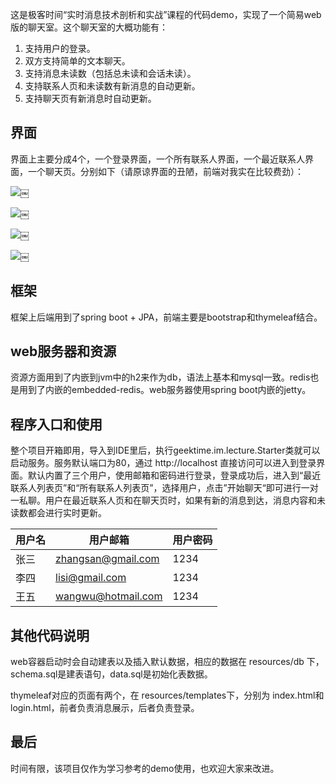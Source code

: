 这是极客时间“实时消息技术剖析和实战”课程的代码demo，实现了一个简易web版的聊天室。这个聊天室的大概功能有：

1. 支持用户的登录。
2. 双方支持简单的文本聊天。
3. 支持消息未读数（包括总未读和会话未读）。
4. 支持联系人页和未读数有新消息的自动更新。
5. 支持聊天页有新消息时自动更新。

## 界面
界面上主要分成4个，一个登录界面，一个所有联系人界面，一个最近联系人界面，一个聊天页。分别如下（请原谅界面的丑陋，前端对我实在比较费劲）：

![](media/15681324607417/15681328098567.jpg)￼

![](media/15681324607417/15681327771427.jpg)￼



![](media/15681324607417/15681327640636.jpg)￼

![](media/15681324607417/15681326513678.jpg)￼

## 框架
框架上后端用到了spring boot + JPA，前端主要是bootstrap和thymeleaf结合。

## web服务器和资源
资源方面用到了内嵌到jvm中的h2来作为db，语法上基本和mysql一致。redis也是用到了内嵌的embedded-redis。web服务器使用spring boot内嵌的jetty。

## 程序入口和使用
整个项目开箱即用，导入到IDE里后，执行geektime.im.lecture.Starter类就可以启动服务。服务默认端口为80，通过 http://localhost 直接访问可以进入到登录界面。默认内置了三个用户，使用邮箱和密码进行登录，登录成功后，进入到“最近联系人列表页”和“所有联系人列表页”，选择用户，点击”开始聊天“即可进行一对一私聊。用户在最近联系人页和在聊天页时，如果有新的消息到达，消息内容和未读数都会进行实时更新。

用户名  | 用户邮箱 | 用户密码
--------- | -------- | -------
张三 | zhangsan@gmail.com | 1234
李四 | lisi@gmail.com | 1234
王五 | wangwu@hotmail.com | 1234

## 其他代码说明
web容器启动时会自动建表以及插入默认数据，相应的数据在 resources/db 下，schema.sql是建表语句，data.sql是初始化表数据。

thymeleaf对应的页面有两个，在 resources/templates下，分别为 index.html和login.html，前者负责消息展示，后者负责登录。

## 最后
时间有限，该项目仅作为学习参考的demo使用，也欢迎大家来改进。
